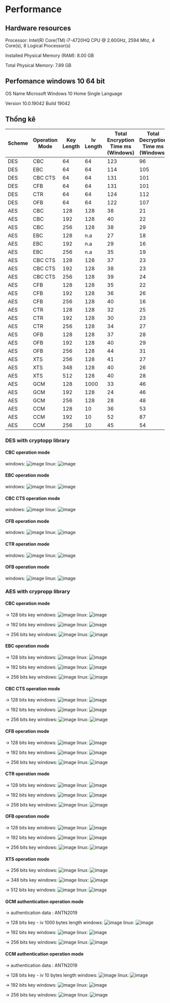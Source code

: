 # Performance

## Hardware resources

Processor:	Intel(R) Core(TM) i7-4720HQ CPU @ 2.60GHz, 2594 Mhz, 4 Core(s), 8 Logical Processor(s)

Installed Physical Memory (RAM):	8.00 GB

Total Physical Memory:	7.89 GB


## Perfomance windows 10 64 bit

OS Name	Microsoft Windows 10 Home Single Language

Version	10.0.19042 Build 19042

## Thống kê
| Scheme | Operation Mode | Key Length | Iv Length | Total Encryption Time ms (Windows) | Total Decryption Time ms (Windows) | Total Encryption Time ms (Linux) |Total Decryption Time ms (Linux) |
| ------    | -------------- | ---------- | ---------- | --------------------- | ----------------------- | -------------------- | ---------------------- |
| DES | CBC |64 |64 |123 |96 |107.87 |100.685 |
| DES | EBC | 64| 64| 114|105 |120.28 |102.772|
| DES | CBC CTS |64 | 64|131 |101 |118.048|101.909 |
| DES | CFB | 64|64 | 131|101 | 113.388|103.101 |
| DES | CTR |64 | 64| 124|112 | 150.037|109.551 |
| DES | OFB | 64| 64| 122|107 |113.256 |105.076 |
| AES | CBC |128 |128 |38 |21 | 19.176|17.777 |
| AES | CBC | 192|128 | 40|22 |43.897 |17.031 |
| AES | CBC | 256| 128| 38|29 | 24.551|17.843|
| AES | EBC | 128| n.a| 27|18 | 34.504|19.391 |
| AES | EBC | 192| n.a|29 | 16| 33.975|18.589 |
| AES | EBC | 256| n.a| 35|19 |29.083 |18.93 |
| AES | CBC CTS|128 | 128| 37|23 |32.654 |19.135 |
| AES | CBC CTS|192 | 128|38 |23 | 27.7| 19.166|
| AES | CBC CTS| 256|128 | 39|24 |30.504 |19.624 |
| AES | CFB |128| 128| 35| 22| 33.682| 20.856|
| AES | CFB |192| 128| 36|26 | 35.034|20.829 |
| AES | CFB |256|128 | 40| 16| 33.954| 22.35|
| AES | CTR |128| 128| 32| 25|49.484 | 35.045|
| AES | CTR |192| 128| 30|23 |23.877 |20.929 |
| AES | CTR |256|128 | 34|27 |28.616 |20.603 |
| AES | OFB |128| 128|37 |28 |32.19 | 16.322|
| AES | OFB |192| 128| 40|29 | 39.422|28.557 |
| AES | OFB |256|128 |44 | 31| 30.611|23.189 |
| AES | XTS |256| 128|41 |27 |30.611 |23.189 |
| AES | XTS |348| 128|40 | 26| 29.155|23.674 |
| AES | XTS |512|128 | 40|28 | 31.175| 24.758|
| AES | GCM |128| 1000| 33| 46| 36.056| 46.47|
| AES | GCM |192| 128| 24| 46| 25.39|33.308 |
| AES | GCM |256|128 |28 |48 |28.843|33.254 |
| AES | CCM |128| 10|36 |53 |37.963 |37.568 |
| AES | CCM |192| 10| 52|87 |34.64 |38.163 |
| AES | CCM |256|10 | 45|54 |35.784 |40.619 |

### DES with cryptopp library

#### CBC operation mode
windows:
![image](https://user-images.githubusercontent.com/31529599/120057225-a78cfa80-c06b-11eb-8951-ff2cd99ffc7d.png)
linux:
![image](https://user-images.githubusercontent.com/31529599/120061080-a36dd680-c085-11eb-91dd-8f48b02aaaee.png)


#### EBC operation mode
windows:
![image](https://user-images.githubusercontent.com/31529599/120057255-ea4ed280-c06b-11eb-8c76-99fce400cd1e.png)
linux:
![image](https://user-images.githubusercontent.com/31529599/120061102-be404b00-c085-11eb-9348-fcb42935b8c2.png)


#### CBC CTS operation mode
windows:
![image](https://user-images.githubusercontent.com/31529599/120057261-005c9300-c06c-11eb-94ae-18474e091b68.png)
linux:
![image](https://user-images.githubusercontent.com/31529599/120061116-d3b57500-c085-11eb-8191-73da91bb4ad7.png)

#### CFB operation mode
windows:
![image](https://user-images.githubusercontent.com/31529599/120057301-3bf75d00-c06c-11eb-81ed-4005c5e7b191.png)
linux:
![image](https://user-images.githubusercontent.com/31529599/120061147-05c6d700-c086-11eb-992d-5597585f6921.png)


#### CTR operation mode
windows:
![image](https://user-images.githubusercontent.com/31529599/120057318-516c8700-c06c-11eb-83f4-0dc841044c7a.png)
linux:
![image](https://user-images.githubusercontent.com/31529599/120061171-22fba580-c086-11eb-8979-6e58504f2122.png)


#### OFB operation mode
windows:
![image](https://user-images.githubusercontent.com/31529599/120057328-5e897600-c06c-11eb-9f93-902a2828b4b7.png)
linux:
![image](https://user-images.githubusercontent.com/31529599/120061182-3444b200-c086-11eb-8578-9c93ac9f8bef.png)



### AES with crypropp library

#### CBC operation mode
-> 128 bits key
windows:
![image](https://user-images.githubusercontent.com/31529599/120057373-ca6bde80-c06c-11eb-876b-f11095c91dc9.png)
linux:
![image](https://user-images.githubusercontent.com/31529599/120061228-6e15b880-c086-11eb-9151-b8ac14c82f0e.png)


-> 192 bits key
windows:
![image](https://user-images.githubusercontent.com/31529599/120057410-f9825000-c06c-11eb-803f-73b8cab0fc61.png)
linux:
![image](https://user-images.githubusercontent.com/31529599/120061257-91d8fe80-c086-11eb-8c28-c0376c6ce7a9.png)


-> 256 bits key
windows:
![image](https://user-images.githubusercontent.com/31529599/120057416-0c952000-c06d-11eb-92c8-f2a90204cb2f.png)
linux:
![image](https://user-images.githubusercontent.com/31529599/120061276-a917ec00-c086-11eb-9ad2-e6a0325565d9.png)



#### EBC operation mode
-> 128 bits key
windows:
![image](https://user-images.githubusercontent.com/31529599/120057438-38b0a100-c06d-11eb-95f0-3d0a6b2b2421.png)
linux:
![image](https://user-images.githubusercontent.com/31529599/120061430-6dc9ed00-c087-11eb-9296-d07db96bacd1.png)

-> 192 bits key
windows:
![image](https://user-images.githubusercontent.com/31529599/120057463-7281a780-c06d-11eb-82ea-074df5e899ed.png)
linux:
![image](https://user-images.githubusercontent.com/31529599/120061444-81755380-c087-11eb-9e7d-7a83abcdb49a.png)

-> 256 bits key
windows:
![image](https://user-images.githubusercontent.com/31529599/120057480-a9f05400-c06d-11eb-890f-8396b2f94f92.png)
linux:
![image](https://user-images.githubusercontent.com/31529599/120061518-dc0eaf80-c087-11eb-85d7-5468e1650857.png)

#### CBC CTS operation mode
-> 128 bits key
windows:
![image](https://user-images.githubusercontent.com/31529599/120057492-c1c7d800-c06d-11eb-8af5-10fcf189fe62.png)
linux:
![image](https://user-images.githubusercontent.com/31529599/120061534-e92b9e80-c087-11eb-9242-8eac44ff8cbd.png)


-> 192 bits key
windows:
![image](https://user-images.githubusercontent.com/31529599/120057497-d4daa800-c06d-11eb-9f35-e3fb7e70fcef.png)
linux:
![image](https://user-images.githubusercontent.com/31529599/120061540-f183d980-c087-11eb-9558-981b9accb0d5.png)


-> 256 bits key
windows:
![image](https://user-images.githubusercontent.com/31529599/120057509-e623b480-c06d-11eb-96d9-427910d7297f.png)
linux:
![image](https://user-images.githubusercontent.com/31529599/120061561-07919a00-c088-11eb-847e-959a201d0572.png)

#### CFB operation mode
-> 128 bits key
windows:
![image](https://user-images.githubusercontent.com/31529599/120057524-005d9280-c06e-11eb-8864-8c9d64e50255.png)
linux:
![image](https://user-images.githubusercontent.com/31529599/120061579-21cb7800-c088-11eb-95ca-66bba997bb3d.png)

-> 192 bits key
windows:
![image](https://user-images.githubusercontent.com/31529599/120057547-15d2bc80-c06e-11eb-901e-92f873a2e015.png)
linux:
![image](https://user-images.githubusercontent.com/31529599/120061586-2728c280-c088-11eb-92da-c932d38110c6.png)

-> 256 bits key
windows:
![image](https://user-images.githubusercontent.com/31529599/120057554-25ea9c00-c06e-11eb-9639-7e61732ce3d2.png)
linux:
![image](https://user-images.githubusercontent.com/31529599/120061596-2f80fd80-c088-11eb-8f7c-f21c8caa5884.png)

#### CTR operation mode
-> 128 bits key
windows:
![image](https://user-images.githubusercontent.com/31529599/120057562-3ac72f80-c06e-11eb-8a31-07dae2b63b5a.png)
linux:
![image](https://user-images.githubusercontent.com/31529599/120061672-7ff85b00-c088-11eb-8fd8-b69cc4d33a35.png)

-> 192 bits key
windows:
![image](https://user-images.githubusercontent.com/31529599/120057578-503c5980-c06e-11eb-997d-06541bccc287.png)
linux:
![image](https://user-images.githubusercontent.com/31529599/120061688-8ab2f000-c088-11eb-9131-84551acc1c10.png)

-> 256 bits key
windows:
![image](https://user-images.githubusercontent.com/31529599/120057592-63e7c000-c06e-11eb-8659-5ff0d86d1d7b.png)
linux:
![image](https://user-images.githubusercontent.com/31529599/120061690-930b2b00-c088-11eb-86b0-8b630e0efd7f.png)


#### OFB operation mode
-> 128 bits key
windows:
![image](https://user-images.githubusercontent.com/31529599/120057685-38190a00-c06f-11eb-97a9-52a94d22f59b.png)
linux:
![image](https://user-images.githubusercontent.com/31529599/120061711-a6b69180-c088-11eb-8a6f-6bbafc4a65dc.png)

-> 192 bits key
windows:
![image](https://user-images.githubusercontent.com/31529599/120057693-436c3580-c06f-11eb-8e54-f5d22cfcada3.png)
linux:
![image](https://user-images.githubusercontent.com/31529599/120061718-af0ecc80-c088-11eb-900d-744a87a7bc0f.png)

-> 256 bits key
windows:
![image](https://user-images.githubusercontent.com/31529599/120057703-57179c00-c06f-11eb-981e-a0d044fdf1a8.png)
linux:
![image](https://user-images.githubusercontent.com/31529599/120061726-b7ff9e00-c088-11eb-8951-77f1c037458a.png)


#### XTS operation mode
-> 256 bits key
windows:
![image](https://user-images.githubusercontent.com/31529599/120057725-8a5a2b00-c06f-11eb-806a-3efeab4da248.png)
linux:
![image](https://user-images.githubusercontent.com/31529599/120061772-ebdac380-c088-11eb-8e5e-210ff39b3405.png)

-> 348 bits key
windows:
![image](https://user-images.githubusercontent.com/31529599/120057728-9645ed00-c06f-11eb-9d40-82245fab80bf.png)
linux:
![image](https://user-images.githubusercontent.com/31529599/120061755-d5cd0300-c088-11eb-89c9-29fceb2acf7f.png)

-> 512 bits key
windows:
![image](https://user-images.githubusercontent.com/31529599/120057736-a5c53600-c06f-11eb-856f-94cde3a96d17.png)
linux:
![image](https://user-images.githubusercontent.com/31529599/120061760-dcf41100-c088-11eb-9bc1-487ae0309157.png)


#### GCM authentication operation mode
-> authentication data : ANTN2019

-> 128 bits key - iv 1000 bytes length
windows:
![image](https://user-images.githubusercontent.com/31529599/120057822-782cbc80-c070-11eb-82d9-534190ae8132.png)
linux:
![image](https://user-images.githubusercontent.com/31529599/120062173-f302d100-c08a-11eb-83af-4e8635e2508f.png)

-> 192 bits key
windows:
![image](https://user-images.githubusercontent.com/31529599/120057835-8e3a7d00-c070-11eb-873e-a533b7e7d759.png)
linux:
![image](https://user-images.githubusercontent.com/31529599/120062188-0746ce00-c08b-11eb-9220-7eb8d9a68098.png)

-> 256 bits key
windows:
![image](https://user-images.githubusercontent.com/31529599/120057842-a3171080-c070-11eb-9281-b41021bab535.png)
linux:
![image](https://user-images.githubusercontent.com/31529599/120062207-22194280-c08b-11eb-9add-bbf54696b8c6.png)


#### CCM authentication operation mode
-> authentication data : ANTN2019

-> 128 bits key - iv 10 bytes length
windows:
![image](https://user-images.githubusercontent.com/31529599/120057852-b88c3a80-c070-11eb-8d1b-7d394ec5e134.png)
linux:
![image](https://user-images.githubusercontent.com/31529599/120062233-46751f00-c08b-11eb-8446-2870076696e5.png)

-> 192 bits key
windows:
![image](https://user-images.githubusercontent.com/31529599/120057879-dfe30780-c070-11eb-8e52-8819e751180c.png)
linux:
![image](https://user-images.githubusercontent.com/31529599/120062239-4f65f080-c08b-11eb-9cad-b7f954a243de.png)

-> 256 bits key
windows:
![image](https://user-images.githubusercontent.com/31529599/120057882-effae700-c070-11eb-973c-808634ec953b.png)
linux:
![image](https://user-images.githubusercontent.com/31529599/120062250-58ef5880-c08b-11eb-98d1-b3938036fbe3.png)
